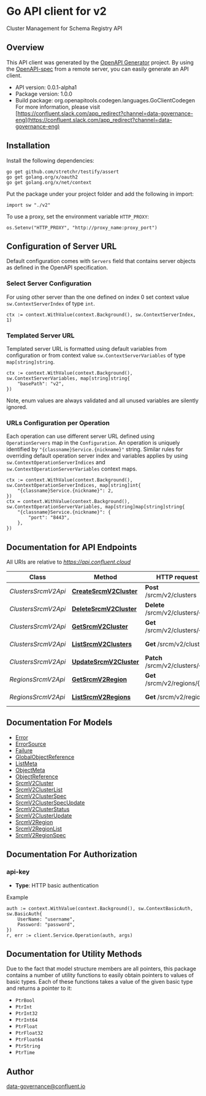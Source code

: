 # Go API client for v2

Cluster Management for Schema Registry API

## Overview
This API client was generated by the [OpenAPI Generator](https://openapi-generator.tech) project.  By using the [OpenAPI-spec](https://www.openapis.org/) from a remote server, you can easily generate an API client.

- API version: 0.0.1-alpha1
- Package version: 1.0.0
- Build package: org.openapitools.codegen.languages.GoClientCodegen
For more information, please visit [https://confluent.slack.com/app_redirect?channel=data-governance-eng](https://confluent.slack.com/app_redirect?channel=data-governance-eng)

## Installation

Install the following dependencies:

```shell
go get github.com/stretchr/testify/assert
go get golang.org/x/oauth2
go get golang.org/x/net/context
```

Put the package under your project folder and add the following in import:

```golang
import sw "./v2"
```

To use a proxy, set the environment variable `HTTP_PROXY`:

```golang
os.Setenv("HTTP_PROXY", "http://proxy_name:proxy_port")
```

## Configuration of Server URL

Default configuration comes with `Servers` field that contains server objects as defined in the OpenAPI specification.

### Select Server Configuration

For using other server than the one defined on index 0 set context value `sw.ContextServerIndex` of type `int`.

```golang
ctx := context.WithValue(context.Background(), sw.ContextServerIndex, 1)
```

### Templated Server URL

Templated server URL is formatted using default variables from configuration or from context value `sw.ContextServerVariables` of type `map[string]string`.

```golang
ctx := context.WithValue(context.Background(), sw.ContextServerVariables, map[string]string{
	"basePath": "v2",
})
```

Note, enum values are always validated and all unused variables are silently ignored.

### URLs Configuration per Operation

Each operation can use different server URL defined using `OperationServers` map in the `Configuration`.
An operation is uniquely identified by `"{classname}Service.{nickname}"` string.
Similar rules for overriding default operation server index and variables applies by using `sw.ContextOperationServerIndices` and `sw.ContextOperationServerVariables` context maps.

```
ctx := context.WithValue(context.Background(), sw.ContextOperationServerIndices, map[string]int{
	"{classname}Service.{nickname}": 2,
})
ctx = context.WithValue(context.Background(), sw.ContextOperationServerVariables, map[string]map[string]string{
	"{classname}Service.{nickname}": {
		"port": "8443",
	},
})
```

## Documentation for API Endpoints

All URIs are relative to *https://api.confluent.cloud*

Class | Method | HTTP request | Description
------------ | ------------- | ------------- | -------------
*ClustersSrcmV2Api* | [**CreateSrcmV2Cluster**](docs/ClustersSrcmV2Api.md#createsrcmv2cluster) | **Post** /srcm/v2/clusters | Create a Cluster
*ClustersSrcmV2Api* | [**DeleteSrcmV2Cluster**](docs/ClustersSrcmV2Api.md#deletesrcmv2cluster) | **Delete** /srcm/v2/clusters/{id} | Delete a Cluster
*ClustersSrcmV2Api* | [**GetSrcmV2Cluster**](docs/ClustersSrcmV2Api.md#getsrcmv2cluster) | **Get** /srcm/v2/clusters/{id} | Read a Cluster
*ClustersSrcmV2Api* | [**ListSrcmV2Clusters**](docs/ClustersSrcmV2Api.md#listsrcmv2clusters) | **Get** /srcm/v2/clusters | List of Clusters
*ClustersSrcmV2Api* | [**UpdateSrcmV2Cluster**](docs/ClustersSrcmV2Api.md#updatesrcmv2cluster) | **Patch** /srcm/v2/clusters/{id} | Update a Cluster
*RegionsSrcmV2Api* | [**GetSrcmV2Region**](docs/RegionsSrcmV2Api.md#getsrcmv2region) | **Get** /srcm/v2/regions/{id} | Read a Region
*RegionsSrcmV2Api* | [**ListSrcmV2Regions**](docs/RegionsSrcmV2Api.md#listsrcmv2regions) | **Get** /srcm/v2/regions | List of Regions


## Documentation For Models

 - [Error](docs/Error.md)
 - [ErrorSource](docs/ErrorSource.md)
 - [Failure](docs/Failure.md)
 - [GlobalObjectReference](docs/GlobalObjectReference.md)
 - [ListMeta](docs/ListMeta.md)
 - [ObjectMeta](docs/ObjectMeta.md)
 - [ObjectReference](docs/ObjectReference.md)
 - [SrcmV2Cluster](docs/SrcmV2Cluster.md)
 - [SrcmV2ClusterList](docs/SrcmV2ClusterList.md)
 - [SrcmV2ClusterSpec](docs/SrcmV2ClusterSpec.md)
 - [SrcmV2ClusterSpecUpdate](docs/SrcmV2ClusterSpecUpdate.md)
 - [SrcmV2ClusterStatus](docs/SrcmV2ClusterStatus.md)
 - [SrcmV2ClusterUpdate](docs/SrcmV2ClusterUpdate.md)
 - [SrcmV2Region](docs/SrcmV2Region.md)
 - [SrcmV2RegionList](docs/SrcmV2RegionList.md)
 - [SrcmV2RegionSpec](docs/SrcmV2RegionSpec.md)


## Documentation For Authorization



### api-key

- **Type**: HTTP basic authentication

Example

```golang
auth := context.WithValue(context.Background(), sw.ContextBasicAuth, sw.BasicAuth{
    UserName: "username",
    Password: "password",
})
r, err := client.Service.Operation(auth, args)
```


## Documentation for Utility Methods

Due to the fact that model structure members are all pointers, this package contains
a number of utility functions to easily obtain pointers to values of basic types.
Each of these functions takes a value of the given basic type and returns a pointer to it:

* `PtrBool`
* `PtrInt`
* `PtrInt32`
* `PtrInt64`
* `PtrFloat`
* `PtrFloat32`
* `PtrFloat64`
* `PtrString`
* `PtrTime`

## Author

data-governance@confluent.io

